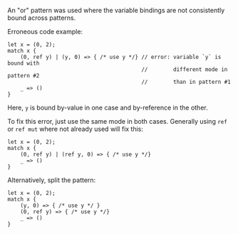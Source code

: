 An "or" pattern was used where the variable bindings are not consistently bound
across patterns.

Erroneous code example:

```compile_fail,E0409
let x = (0, 2);
match x {
    (0, ref y) | (y, 0) => { /* use y */} // error: variable `y` is bound with
                                          //        different mode in pattern #2
                                          //        than in pattern #1
    _ => ()
}
```

Here, `y` is bound by-value in one case and by-reference in the other.

To fix this error, just use the same mode in both cases.
Generally using `ref` or `ref mut` where not already used will fix this:

```
let x = (0, 2);
match x {
    (0, ref y) | (ref y, 0) => { /* use y */}
    _ => ()
}
```

Alternatively, split the pattern:

```
let x = (0, 2);
match x {
    (y, 0) => { /* use y */ }
    (0, ref y) => { /* use y */}
    _ => ()
}
```
